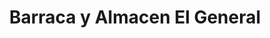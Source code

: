---
title: "Barraca y Almacen El General"
url: /colonia-del-sacramento/barraca-y-almacen-el-general/
shop: comodidad
---